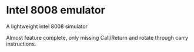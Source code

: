 # Intel 8008 emulator
 A lightweight intel 8008 simulator

Almost feature complete, only missing Call/Return and rotate through carry instructions.
